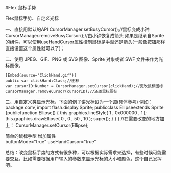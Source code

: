 #Flex 鼠标手势


Flex鼠标手势、自定义光标

一、直接用默认的API
	CursorManager.setBusyCursor();//鼠标变成小钟
	CursorManager.removeBusyCursor();//由小钟恢复成箭头
如果是继承自Sprite的组件，可以使用useHandCursor属性控制鼠标是手型还是箭头(一般像按钮那样直接设置这个属性就可以了)；
 
二、使用 JPEG、GIF、PNG 或 SVG 图像、Sprite 对象或者 SWF 文件来作为光标图像。

	[Embed(source="ClickHand.gif")]
	public var clickHand:Class;//图标
	var cursorID:Number = CursorManager.setCursor(clickHand);//更改鼠标图标
	CursorManager.removeCursor(cursorID);//还原鼠标图标

三、用自定义类显示光标，下面的例子讲光标设为一个圆(具体参考)
例如：
	package com{
	import flash.display.Sprite;
	publicclass Ellipseextends Sprite
	{publicfunction Ellipse()
	{
	this.graphics.lineStyle( 1 , 0x000000 , 1 );
	this.graphics.drawEllipse( 0 , 0 , 50 , 10 );
	super();
	}
	}
	}
//在需要改变的地方加上：
	CursorManager.setCursor(Ellipse);

简单的鼠标手型 增加属性  
	buttonMode="true" useHandCursor="true"
 
总结：改变鼠标手势的方式有很多种，可以根据实际需求来选择，有些时候可能需要交互，比如需要根据用户输入的参数来显示光标的大小和颜色，这个自己发挥吧。